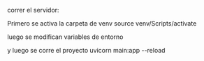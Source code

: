 correr el servidor:

Primero se activa la carpeta de venv
source venv/Scripts/activate

luego se modifican variables de entorno

y luego se corre el proyecto
uvicorn main:app --reload